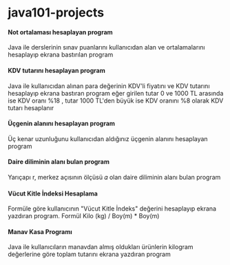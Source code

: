 # java101-projects


#### Not ortalaması hesaplayan program
Java ile derslerinin sınav puanlarını kullanıcıdan alan ve ortalamalarını hesaplayıp ekrana bastırılan program

#### KDV tutarını hesaplayan program
Java ile kullanıcıdan alınan para değerinin KDV'li fiyatını ve KDV tutarını hesaplayıp ekrana bastıran program eğer girilen tutar 0 ve 1000 TL arasında ise KDV oranı %18 , tutar 1000 TL'den büyük ise KDV oranını %8 olarak KDV tutarı hesaplanır

#### Üçgenin alanını hesaplayan program
Üç kenar uzunluğunu kullanıcıdan aldığınız üçgenin alanını hesaplayan program

#### Daire diliminin alanı bulan program
Yarıçapı r, merkez açısının ölçüsü 𝛼 olan daire diliminin alanı bulan program

#### Vücut Kitle İndeksi Hesaplama
Formüle göre kullanıcının "Vücut Kitle İndeks" değerini hesaplayıp ekrana yazdıran program. Formül Kilo (kg) / Boy(m) * Boy(m)

#### Manav Kasa Programı
Java ile kullanıcıların manavdan almış oldukları ürünlerin kilogram değerlerine göre toplam tutarını ekrana yazdıran program
